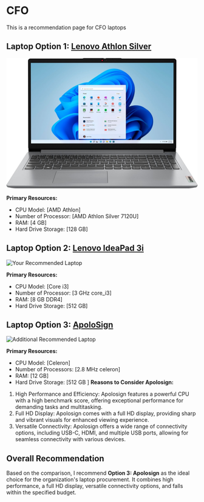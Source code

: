 # CFO
This is a recommendation page for CFO laptops

## Laptop Option 1: [Lenovo Athlon Silver](https://www.bestbuy.com/site/lenovo-ideapad-1-15-6-hd-laptop-athlon-silver-7120u-with-4gb-memory-128gb-ssd-cloud-grey/6531746.p?skuId=6531746)
![CFO's Recommended Laptop](laptop1.jpeg)

**Primary Resources:**
- CPU Model: [AMD Athlon]
- Number of Processor: [AMD Athlon Silver 7120U]
- RAM: [4 GB]
- Hard Drive Storage: [128 GB]

## Laptop Option 2: [Lenovo IdeaPad 3i ](https://www.amazon.com/Lenovo-IdeaPad-Business-Student-i3-1115G4/dp/B0BSR6N4WY/ref=sr_1_2_sspa?crid=31ZBEMBLDQUC1&keywords=lenovo+laptop&qid=1689560155&refinements=p_n_feature_thirty-three_browse-bin%3A23720419011&rnid=23720416011&s=pc&sprefix=lenovo+%2Caps%2C196&sr=1-2-spons&sp_csd=d2lkZ2V0TmFtZT1zcF9hdGY&psc=1)
![Your Recommended Laptop](your_laptop_image.jpg)

**Primary Resources:**
- CPU Model: [Core i3]
- Number of Processor: [3 GHz core_i3]
- RAM: [8 GB DDR4]
- Hard Drive Storage: [512 GB]


## Laptop Option 3: [ApoloSign](https://www.amazon.com/dp/B0C3LNNRJS?tag=track-ect-usa-1224787-20&linkCode=osi&th=1&psc=1)
![Additional Recommended Laptop](additional_laptop_image.jpg)

**Primary Resources:**
- CPU Model: [Celeron]
- Number of Processors: [2.8 MHz celeron]
- RAM: [12 GB]
- Hard Drive Storage: [512 GB ] 
**Reasons to Consider Apolosign:**
1. High Performance and Efficiency: Apolosign features a powerful CPU with a high benchmark score, offering exceptional performance for demanding tasks and multitasking.
2. Full HD Display: Apolosign comes with a full HD display, providing sharp and vibrant visuals for enhanced viewing experience.
3. Versatile Connectivity: Apolosign offers a wide range of connectivity options, including USB-C, HDMI, and multiple USB ports, allowing for seamless connectivity with various devices.

## Overall Recommendation
Based on the comparison, I recommend **Option 3: Apolosign** as the ideal choice for the organization's laptop procurement. It combines high performance, a full HD display, versatile connectivity options, and falls within the specified budget.
